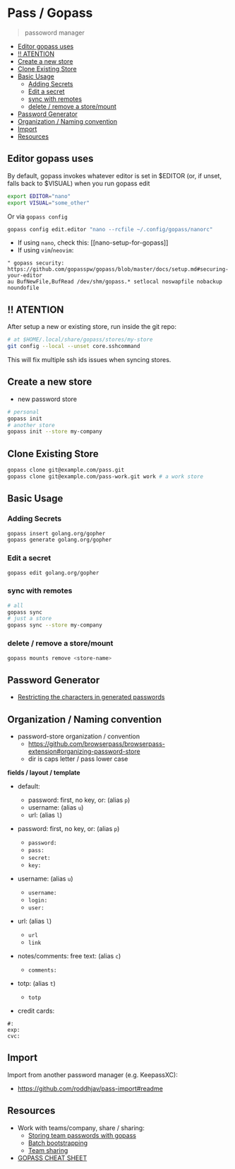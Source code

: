 # Pass / Gopass

> passoword manager

<!-- toc -->

- [Editor gopass uses](#editor-gopass-uses)
- [!! ATENTION](#-atention)
- [Create a new store](#create-a-new-store)
- [Clone Existing Store](#clone-existing-store)
- [Basic Usage](#basic-usage)
  - [Adding Secrets](#adding-secrets)
  - [Edit a secret](#edit-a-secret)
  - [sync with remotes](#sync-with-remotes)
  - [delete / remove a store/mount](#delete--remove-a-storemount)
- [Password Generator](#password-generator)
- [Organization / Naming convention](#organization--naming-convention)
- [Import](#import)
- [Resources](#resources)

<!-- tocstop -->

## Editor gopass uses

By default, gopass invokes whatever editor is set in $EDITOR (or, if unset, falls back to $VISUAL) when you run gopass edit

```sh
export EDITOR="nano"
export VISUAL="some_other"
```

Or via `gopass config`

```sh
gopass config edit.editor "nano --rcfile ~/.config/gopass/nanorc"
```

- If using `nano`, check this: [[nano-setup-for-gopass]]
- If using `vim`/`neovim`:

```
" gopass security: https://github.com/gopasspw/gopass/blob/master/docs/setup.md#securing-your-editor
au BufNewFile,BufRead /dev/shm/gopass.* setlocal noswapfile nobackup noundofile
```

## !! ATENTION

After setup a new or existing store, run inside the git repo:

```sh
# at $HOME/.local/share/gopass/stores/my-store
git config --local --unset core.sshcommand
```

This will fix multiple ssh ids issues when syncing stores.

## Create a new store

- new password store

```sh
# personal
gopass init
# another store
gopass init --store my-company
```

## Clone Existing Store

```sh
gopass clone git@example.com/pass.git
gopass clone git@example.com/pass-work.git work # a work store
```

## Basic Usage

### Adding Secrets

```sh
gopass insert golang.org/gopher
gopass generate golang.org/gopher
```

### Edit a secret

```sh
gopass edit golang.org/gopher
```

### sync with remotes

```sh
# all
gopass sync
# just a store
gopass sync --store my-company
```

### delete / remove a store/mount

```sh
gopass mounts remove <store-name>
```

## Password Generator

- [Restricting the characters in generated passwords](https://github.com/gopasspw/gopass/blob/master/docs/features.md#restricting-the-characters-in-generated-passwords)

## Organization / Naming convention

- password-store organization / convention
  - https://github.com/browserpass/browserpass-extension#organizing-password-store
  - dir is caps letter / pass lower case

**fields / layout / template**

- default:
  - password: first, no key, or: (alias `p`)
  - username: (alias `u`)
  - url: (alias `l`)

- password: first, no key, or: (alias `p`)
  - `password:`
  - `pass:`
  - `secret:`
  - `key:`
- username: (alias `u`)
  - `username:`
  - `login:`
  - `user:`
- url: (alias `l`)
  - `url`
  - `link`
- notes/comments: free text: (alias `c`)
  - `comments:`
- totp: (alias `t`)
  - `totp`
- credit cards:
```
#:
exp:
cvc:
```

## Import

Import from another password manager (e.g. KeepassXC):

- https://github.com/roddhjav/pass-import#readme


## Resources

- Work with teams/company, share / sharing:
  - [Storing team passwords with gopass](https://hceris.com/storing-passwords-with-gopass/)
  - [Batch bootstrapping](https://github.com/gopasspw/gopass/blob/master/docs/setup.md#batch-bootstrapping)
  - [Team sharing](https://woile.github.io/gopass-cheat-sheet/)
- [GOPASS CHEAT SHEET](https://woile.github.io/gopass-cheat-sheet/)

